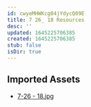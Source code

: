 ```yaml
---
id: cwyeMHWKcg04jYdycQ09E
title: 7 26_ 18 Resources
desc: ''
updated: 1645225706385
created: 1645225706385
stub: false
isDir: true
---
```

## Imported Assets
- [7-26 - 18.jpg](/assets/7-26---18-vdsi4s7TzKYK.jpg)
